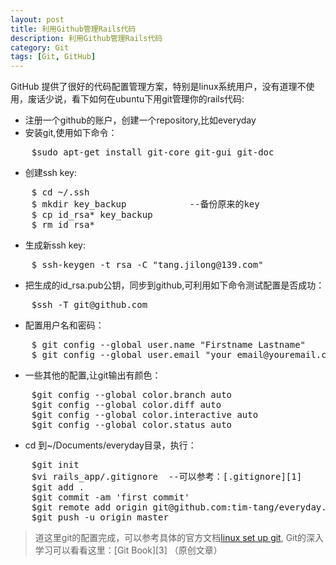 ```yaml
---
layout: post
title: 利用Github管理Rails代码
description: 利用Github管理Rails代码
category: Git
tags: [Git, GitHub]
---
```

GitHub 提供了很好的代码配置管理方案，特别是linux系统用户，没有道理不使用，废话少说，看下如何在ubuntu下用git管理你的rails代码:

 - 注册一个github的账户，创建一个repository,比如everyday
 - 安装git,使用如下命令：
<pre>
    $sudo apt-get install git-core git-gui git-doc
</pre>
 - 创建ssh key:
<pre>
    $ cd ~/.ssh
    $ mkdir key_backup            --备份原来的key
    $ cp id_rsa* key_backup
    $ rm id_rsa*
</pre>
 - 生成新ssh key:
<pre>
    $ ssh-keygen -t rsa -C "tang.jilong@139.com"
</pre>
 - 把生成的id_rsa.pub公钥，同步到github,可利用如下命令测试配置是否成功：
<pre>
    $ssh -T git@github.com
</pre>
 - 配置用户名和密码：
<pre>
    $ git config --global user.name "Firstname Lastname"
    $ git config --global user.email "your_email@youremail.com"
</pre>
 - 一些其他的配置,让git输出有颜色：
<pre>
    $git config --global color.branch auto
    $git config --global color.diff auto
    $git config --global color.interactive auto
    $git config --global color.status auto
</pre>
 - cd 到~/Documents/everyday目录，执行：
<pre>
    $git init
    $vi rails_app/.gitignore  --可以参考：[.gitignore][1]
    $git add .
    $git commit -am 'first commit'
    $git remote add origin git@github.com:tim-tang/everyday.git
    $git push -u origin master
</pre>
> 道这里git的配置完成，可以参考具体的官方文档[linux set up git][2], Git的深入学习可以看看这里：[Git Book][3] （原创文章）

  [1]: https://github.com/tim-tang/everyday/blob/master/.gitignore "gitignore"
  [2]: http://help.github.com/linux-set-up-git/ "linux-set-up-git"
